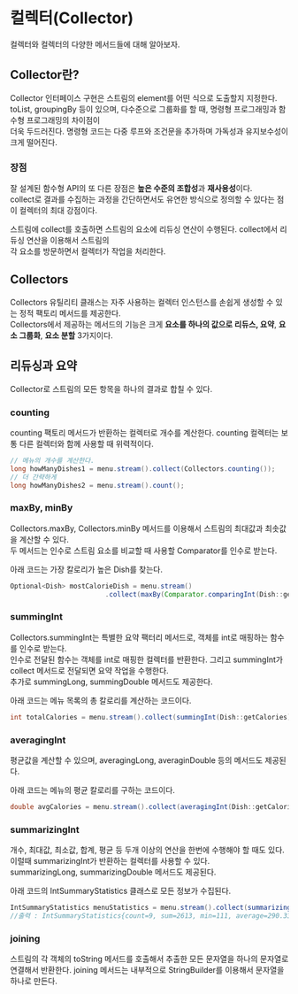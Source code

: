 # 컬렉터(Collector)
컬렉터와 컬렉터의 다양한 메서드들에 대해 알아보자.
## Collector란?
Collector 인터페이스 구현은 스트림의 element를 어떤 식으로 도출할지 지정한다.  
toList, groupingBy 등이 있으며, 다수준으로 그룹화를 할 때, 명령형 프로그래밍과 함수형 프로그래밍의 차이점이  
더욱 두드러진다. 명령형 코드는 다중 루프와 조건문을 추가하며 가독성과 유지보수성이 크게 떨어진다.  

### 장점
잘 설계된 함수형 API의 또 다른 장점은 **높은 수준의 조합성**과 **재사용성**이다.  
collect로 결과를 수집하는 과정을 간단하면서도 유연한 방식으로 정의할 수 있다는 점이 컬렉터의 최대 강점이다.  

스트림에 collect를 호출하면 스트림의 요소에 리듀싱 연산이 수행된다. collect에서 리듀싱 연산을 이용해서 스트림의  
각 요소를 방문하면서 컬렉터가 작업을 처리한다.

## Collectors
Collectors 유틸리티 클래스는 자주 사용하는 컬렉터 인스턴스를 손쉽게 생성할 수 있는 정적 팩토리 메서드를 제공한다.  
Collectors에서 제공하는 메서드의 기능은 크게 **요소를 하나의 값으로 리듀스, 요약**, **요소 그룹화**, **요소 분할** 3가지이다.

## 리듀싱과 요약
Collector로 스트림의 모든 항목을 하나의 결과로 합칠 수 있다.

### counting
counting 팩토리 메서드가 반환하는 컬렉터로 개수를 계산한다. counting 컬렉터는 보통 다른 컬렉터와 함께 사용할 때 위력적이다.  
``` java
// 메뉴의 개수를 계산한다.
long howManyDishes1 = menu.stream().collect(Collectors.counting());
// 더 간략하게
long howManyDishes2 = menu.stream().count();
```

### maxBy, minBy
Collectors.maxBy, Collectors.minBy 메서드를 이용해서 스트림의 최대값과 최솟값을 계산할 수 있다.  
두 메서드는 인수로 스트림 요소를 비교할 때 사용할 Comparator를 인수로 받는다.  

아래 코드는 가장 칼로리가 높은 Dish를 찾는다. 

``` java
Optional<Dish> mostCalorieDish = menu.stream()
                        .collect(maxBy(Comparator.comparingInt(Dish::getCalories)));
```

### summingInt
Collectors.summingInt는 특별한 요약 팩터리 메서드로, 객체를 int로 매핑하는 함수를 인수로 받는다.  
인수로 전달된 함수는 객체를 int로 매핑한 컬렉터를 반환한다. 그리고 summingInt가 collect 메서드로 전달되면 요약 작업을 수행한다.  
추가로 summingLong, summingDouble 메서드도 제공한다.

아래 코드는 메뉴 목록의 총 칼로리를 계산하는 코드이다.

``` java
int totalCalories = menu.stream().collect(summingInt(Dish::getCalories));
```

### averagingInt
평균값을 계산할 수 있으며, averagingLong, averaginDouble 등의 메서드도 제공된다.  

아래 코드는 메뉴의 평균 칼로리를 구하는 코드이다.

``` java
double avgCalories = menu.stream().collect(averagingInt(Dish::getCalories));
```
### summarizingInt
개수, 최대값, 최소값, 합계, 평균 등 두개 이상의 연산을 한번에 수행해야 할 때도 있다.  
이럴때 summarizingInt가 반환하는 컬렉터를 사용할 수 있다.  
summarizingLong, summarizingDouble 메서드도 제공된다.

아래 코드의 IntSummaryStatistics 클래스로 모든 정보가 수집된다.

``` java
IntSummaryStatistics menuStatistics = menu.stream().collect(summarizingInt(Dish::getCalories));
//출력 : IntSummaryStatistics{count=9, sum=2613, min=111, average=290.333333, max=400}
```

### joining
스트림의 각 객체의 toString 메서드를 호출해서 추출한 모든 문자열을 하나의 문자열로 연결해서 반환한다.
joining 메서드는 내부적으로 StringBuilder를 이용해서 문자열을 하나로 만든다.


